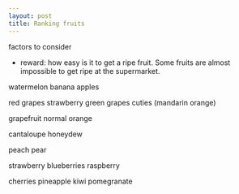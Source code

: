 ```yaml
---
layout: post
title: Ranking fruits
---
```


factors to consider
- reward: how easy is it to get a ripe fruit. Some fruits are almost impossible to get ripe at the supermarket.

watermelon
banana
apples

red grapes
strawberry
green grapes
cuties (mandarin orange)

grapefruit
normal orange

cantaloupe
honeydew

peach
pear

strawberry
blueberries
raspberry

cherries
pineapple
kiwi
pomegranate
